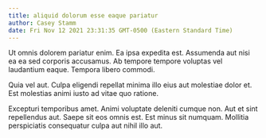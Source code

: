 ```yaml
---
title: aliquid dolorum esse eaque pariatur
author: Casey Stamm
date: Fri Nov 12 2021 23:31:35 GMT-0500 (Eastern Standard Time)
---
```

Ut omnis dolorem pariatur enim. Ea ipsa expedita est. Assumenda aut nisi ea ea sed corporis accusamus. Ab tempore tempore voluptas vel laudantium eaque. Tempora libero commodi.

 Quia vel aut. Culpa eligendi repellat minima illo eius aut molestiae dolor et. Est molestias animi iusto ad vitae quo ratione.

 Excepturi temporibus amet. Animi voluptate deleniti cumque non. Aut et sint repellendus aut. Saepe sit eos omnis est. Est minus sit numquam. Mollitia perspiciatis consequatur culpa aut nihil illo aut.